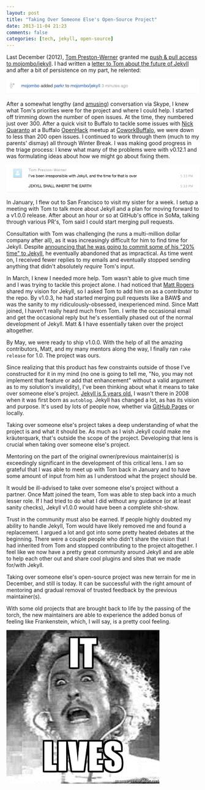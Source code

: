 ```yaml
---
layout: post
title: "Taking Over Someone Else's Open-Source Project"
date: 2013-11-04 21:23
comments: false
categories: [tech, jekyll, open-source]
---
```


Last December (2012), [Tom Preston-Werner][] granted me [push & pull access to
mojombo/jekyll][]. I had written a [letter to Tom about the future of Jekyll][]
and after a bit of persistence on my part, he relented:

![mojombo added parkr to mojombo/jekyll](/images/mojombo-added-parkr-to-jekyll.png)

After a somewhat lengthy (and [amusing][]) conversation via Skype, I knew what
Tom's priorities were for the project and where I could help. I started off
trimming down the number of open issues. At the time, they numbered just over 300.
After a quick visit to Buffalo to tackle some issues with [Nick Quaranto][] at a
Buffalo [OpenHack][] meetup at [CoworkBuffalo][], we were down to less than 200
open issues. I continued to work through them (much to my parents' dismay) all
through Winter Break. I was making good progress in the triage process: I knew
what many of the problems were with v0.12.1 and was formulating ideas about how
we might go about fixing them.

![jekyll shall inherit the earth](/images/jekyll-shall-inherit-the-earth.png)

In January, I flew out to San Francisco to visit my sister for a week. I setup a
meeting with Tom to talk more about Jekyll and a plan for moving forward to a
v1.0.0 release. After about an hour or so at GitHub's office in SoMa, talking
through various PR's, Tom said I could start merging pull requests.

Consultation with Tom was challenging (he runs a multi-million dollar company
after all), as it was increasingly difficult for him to find time for Jekyll.
Despite [announcing that he was going to commit some of his "20% time" to Jekyll][],
he eventually abandoned that as impractical. As time went on, I received fewer
replies to my emails and eventually stopped sending anything that didn't
absolutely _require_ Tom's input.

In March, I knew I needed more help. Tom wasn't able to give much time and I
was trying to tackle this project alone. I had noticed that [Matt Rogers][]
shared my vision for Jekyll, so I asked Tom to add him on as a contributor to
the repo. By v1.0.3, he had started merging pull requests like a BAW$ and was
the sanity to my ridiculously-obsessed, inexperienced mind. Since Matt joined, I
haven't really heard much from Tom. I write the occasional email and get the
occasional reply but he's essentially phased out of the normal development of
Jekyll. Matt & I have essentially taken over the project altogether.

By May, we were ready to ship v1.0.0. With the help of all the amazing
contributors, Matt, and my many mentors along the way, I finally ran
`rake release` for 1.0. The project was ours.

Since realizing that this product has few constraints outside of those I've
constructed for it in my mind (no one is going to tell me, "No, you may not
implement that feature or add that enhancement" without a valid argument as to
my solution's invalidity), I've been thinking about what it means to take over
someone else's project. [Jekyll is 5 years old.][] I wasn't there in 2008 when
it was first born as `autoblog`. Jekyll has changed a lot, as has its vision and
purpose. It's used by lots of people now, whether via [GitHub Pages][] or
locally.

Taking over someone else's project takes a deep understanding of what the
project is and what it should be. As much as I wish Jekyll could make me
kräuterquark, that's outside the scope of the project. Developing that lens is
crucial when taking over someone else's project.

Mentoring on the part of the original owner/previous maintainer(s) is
exceedingly significant in the development of this critical lens. I am so
grateful that I was able to meet up with Tom back in January and to have some
amount of input from him as I understood what the project should be.

It would be ill-advised to take over someone else's project without a partner.
Once Matt joined the team, Tom was able to step back into a much lesser role.
If I had tried to do what I did without any guidance (or at least sanity
checks), Jekyll v1.0.0 would have been a complete shit-show.

Trust in the community must also be earned. If people highly doubted my ability
to handle Jekyll, Tom would have likely removed me and found a replacement. I
argued a lot and got into some pretty heated debates at the beginning. There
were a couple people who didn't share the vision that I had inherited from Tom
and stopped contributing to the project altogether. I feel like we now have a
pretty great community around Jekyll and are able to help each other out and
share cool plugins and sites that we made for/with Jekyll.

Taking over someone else's open-source project was new terrain for me in
December, and still is today. It can be successful with the right amount of
mentoring and gradual removal of trusted feedback by the previous maintainer(s).

With some old projects that are brought back to life by the passing of the
torch, the new maintainers are able to experience the added bonus of feeling
like Frankenstein, which, I will say, is a pretty cool feeling.

![igor](/images/it-lives.jpg)

[Tom Preston-Werner]: http://tom.preston-werner.com
[push & pull access to mojombo/jekyll]: /images/mojombo-added-parkr-to-jekyll.png
[letter to Tom about the future of Jekyll]: /2012/12/11/an-open-letter-to-tom-preston-werner/
[amusing]: /images/jekyll-shall-inherit-the-earth.png
[Nick Quaranto]: http://quaran.to
[CoworkBuffalo]: http://coworkbuffalo.com
[OpenHack]: http://openhack.github.io
[announcing that he was going to commit some of his "20% time" to Jekyll]: https://github.com/mojombo/jekyll/issues/578#issuecomment-11414645
[Matt Rogers]: http://mattr.info
[Jekyll is 5 years old.]: https://github.com/mojombo/jekyll/commit/d189e05d236769c1e5594af9db4d6eacb86fc16e
[GitHub Pages]: http://pages.github.com
